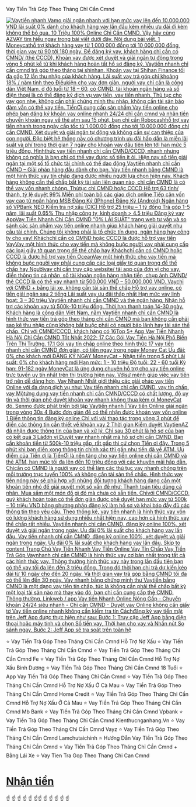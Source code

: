 Vay Tiền Trả Góp Theo Tháng Chỉ Cần Cmnd

[![Vaytiền nhanh Vamo giải ngân nhanh với hạn mức vay lên đến 10.000.000 VND lãi suất 0% dành cho khách hàng vay lần đầu kèm nhiều ưu đãi đi kèm không thể bỏ qua. 10 Triệu 100% Online Chỉ Cần CMND. Vậy hãy cùng AZVAY tìm hiểu ngay trong bài viết dưới đây. Nội dung bài viết. 1 Moneycathỗ trợ khách hàng vay từ 1,000,000 đồng tới 10,000,000 đồng, thời gian vay từ 90 tới 180 ngày. Để đăng ký vay, khách hàng chỉ cần có CMND/ (thẻ CCCD), Khoản vay được xét duyệt và giải ngân tự động trong vòng 5 phút kể từ khi khách hàng hoàn tất hồ sơ đăng ký. Vaytiền nhanh chỉ cần cmnd trả góp theo tháng tại shinhan. Khoản vay tại Shihan Finance tối đa gấp 12 lần thu nhập của khách hàng. Lãi suất vay trả góp chỉ khoảng 18% / năm tính theo Điềukiện cho vay đơn giản, người vay chỉ cần là công dân Việt Nam, ở độ tuổi từ 18 – 60, có CMND, tài khoản ngân hàng và số điện thoại là có thể đăng ký dịch vụ vay tiền, vay tiền nhanh. Thủ tục cho vay gọn nhẹ, không cần phải chứng minh thu nhập, không cần tài sản bảo đảm vẫn có thể vay tiền. TiềnƠi cung cấp sản phẩm Vay tiền online cho phép bạn đăng ký khoản vay online nhanh 24/24 chỉ cần cmnd và nhận tiền chuyển khoản ngay về thẻ atm sau 15 phút, bạn chỉ cần Robocashhỗ trợ vay tiền nhanh trong ngày cấp tốc từ 1,000,00 đồng cho tới 10,000,000 đồng chỉ cần CMND. Xét duyệt và giải ngân tự động và không cần sự can thiệp của con người. Đặc biệt hệ thống này có chương trình ưu đãi hấp dẫn là miễn lãi suất và phí trong thời gian 7 ngày cho khoản vay đầu tiên lên tới hạn mức 5 triệu đồng. Hìnhthức vay tiền nhanh chỉ cần CMND/CCCD, nhanh nhưng không có nghĩa là bạn chỉ có thể vay được số tiền ít ỏi. Hiện nay số tiền giải ngân tại một số tổ chức tài chính có thể dao động Vaytiền nhanh chỉ cần CMND – Giải pháp hàng đầu dành cho bạn. Vay tiền nhanh bằng CMND là một hình thức vay tín chấp đang được nhiều người lựa chọn hiện nay. Khách hàng không cần thế chấp bất kỳ tài sản liên quan nào, chỉ cần CMND là có thể vay vốn nhanh chóng. Thủtục chỉ CMND hoặc CCCD Hỗ trợ 63 tỉnh/ thành, tỷ lệ duyệt 99% Miễn phí toàn bộ các giao dịch online Tiếp cận vốn vay cao từ ngân hàng MSB Đăng Ký (IPhone) Đăng Ký (Android) Ngân hàng số VPBank NEO Kiểm tra nợ xấu (CIC) Hỗ trợ 25 triệu – 1 tỷ đồng Trả góp 1-5 năm, lãi suất 0.65% Thu nhập công ty, kinh doanh > 4.5 triệu Đăng ký vay AppVay Tiền Nhanh Chỉ Cần CMND "0% LÃI SUẤT" trang web tư vấn và so sánh các sản phẩm vay tiền online nhanh giúp khách hàng giải quyết nhu cầu tài chính. Chúng tôi không phải là tổ chức tín dụng, ngân hàng hay công ty cho vay! Kháchchỉ cần có CMND hoặc CCCD là được hỗ trợ vay tiền VayVay một hình thức cho vay tiền mà không buộc người vay phải cung cấp các loại giấy tờ quan trọng để thế chấp hay Kháchchỉ cần có CMND hoặc CCCD là được hỗ trợ vay tiền OceanVay một hình thức cho vay tiền mà không buộc người vay phải cung cấp các loại giấy tờ quan trọng để thế chấp hay Ngườivay chỉ cần truy cập website/ tải app của đơn vị cho vay, điền thông tin cá nhân, số tài khoản ngân hàng nhận tiền, chụp ảnh CMND/ thẻ CCCD là có thể vay nhanh từ 500.000 VND – 50.000.000 VND. Vaychỉ với CMND + bằng lái xe, không cần tài sản thế chấp Hỗ trợ vay online, có tiền giải ngân sau 2 tiếng Lãi suất vay ưu đãi thấp nhất Hạn mức vay linh hoạt: 3 – 30 triệu Vaytiền nhanh chỉ cần CMND và thẻ ngân hàng, Nhận hỗ trợ các khoản vay từ 500k-10 triệu đồng. Thời hạn thanh toán 14-30 ngày. Khách hàng là công dân Việt Nam, nằm Vaytiền nhanh chỉ cần CMND là hình thức vay tiền trả góp theo tháng chỉ cần CMND mà bạn không cần phải sao kê thu nhập cũng không bắt buộc phải có người bảo lãnh hay tài sản thế chấp. Chỉ với CMND/CCCD, khách hàng có 16Top 5+ App Vay Tiền Nhanh Hà Nội Chỉ Cần CMND Tốt Nhất 2022; 17 Các Gói Vay Tiền Hà Nội Phổ Biến Trên Thị Trường. 17.1 Gói vay tín chấp online theo hình thức 17 vay tiền nhanh chỉ cần CMND đơn giản, có tiền ngay trong ngày Money Cat Ưu đãi: 0% cho khách mới ĐĂNG KÝ NGAY MoneyCat - Nhận tiền trong 5 phút Lãi suất: 0% cho khách hàng mới Hạn mức: 1 - 10 triệu Độ tuổi: 22 - 60 tuổi Kỳ hạn: 91-182 ngày MoneyCat là ứng dụng chuyên hỗ trợ cho vay tiền online trực tuyến uy tín nhất trên thị trường hiện nay. Vớisứ mệnh giúp việc vay tiền trở nên dễ dàng hơn, Vay Nhanh Nhất giới thiệu các giải pháp vay tiền Online với đa dạng dịch vụ như: Vay tiền nhanh chỉ cần CMND, vay tín chấp, vay Mộtứng dụng vay tiền nhanh chỉ cần CMND/CCCD có chất lượng, độ uy tín và thời gian phê duyệt khoản vay nhanh không thua kém gì MoneyCat đó. Senmo được phát triển bởi tập Vaytiền nhanh | Vay tiền Online giải ngân trong vòng 30s 4 Bước đơn giản để có thể nhận được khoản vay vốn online 1 Điền thông tin đăng ký online Chỉ với vài thao tác trong vòng 3 phút để điền các thông tin cần thiết về khoản vay 2 Thời gian Kiểm duyệt VaytienAZ đã nhận được thông tin của bạn và xử lý. Chỉ sau 30 phút là hồ sơ của bạn có kết quả 3 Làđơn vị Duyệt vay nhanh nhất mà hồ sơ chỉ cần CMND. Bạn cần khoản tiền từ 500k-10 triệu gấp, rất gấp thì cứ chọn Tiền ơi đây. Trong 5 phút khi bạn điền xong thông tin chính xác thì gần như tiền đã về ATM. Ưu điểm của Tiền ơi là TiềnƠi là nền tảng cho vay tiền online chỉ cần CMND và thẻ ATM, hạn mức tối đa lên đến 10 triệu đồng với các khuyến mãi hấp dẫn. Chỉcần có CMND là người vay có thể làm các thủ tục vay nhanh chóng trên mỗi trường trực tuyến 100% và không cần tài sản thế chấp. Hình thức vay tiền nóng này sẽ phù hợp với những đối tượng khách hàng đang cần một khoản tiền nhỏ để giải quyết một số vấn đề như: Thanh toán tiêu dùng cá nhân. Mua sắm một món đồ gì đó mà chưa có sẵn tiền. Chỉvới CMND/CCCD, quý khách hoàn toàn có thể đơn giản được phê duyệt hạn mức vay từ 500k – 10 triệu VND bằng phương pháp đăng ký làm hồ sơ và khai báo đầy đủ các thông tin theo yêu cầu. Theo thống kê, vay tiền nhanh là hình thức vay vốn có lượng khách hàng sử dụng nhiều nhất hiện nay, cao hơn cả hình thức vay thế chấp rất nhiều. Vaytiền nhanh chỉ cần CMND, đăng ký online 100%, xét duyệt và giải ngân trong ngày. Ưu đãi 0% lãi suất cho khách hàng vay lần đầu. Vay tiền nhanh chỉ cần CMND, đăng ký online 100%, xét duyệt và giải ngân trong ngày. Ưu đãi 0% lãi suất cho khách hàng vay lần đầu. Skip to content Trang Chủ Vay Tiền Nhanh Vay Tiền Online Vay Tín Chấp Vay Tiền Trả Góp Vaynhanh chỉ cần CMND là hình thức vay cơ bản nhất trong tất cả các hình thức vay. Thông thường hình thức vay này trong lần đầu tiên bạn có thể vay tối đa lên đến 3 triệu đồng. Trong đó thời hạn chi trả dự kiến kéo dài từ 10 ngày cho đến 20 ngày. Và thời gian vay trả góp bằng CMND tối đa có thể lên đến 30 ngày. Vay nhanh bằng chứng minh thư Vaytiền bằng CMND là một dạng vay tiền tín chấp, tức là không cần phải thế chấp bất kỳ một loại tài sản nào mà thay vào đó, bạn chỉ cần cung cấp thẻ CMND. Thông thường, Linkweb / app Vay tiền Nhanh Online Nóng Gấp - Chuyển khoản 24/24 siêu nhanh - Chỉ cần CMND - Duyệt vay Online không cần giấy tờ Vay tiền online nhanh không cần kiểm tra tín ﻿Cáchđăng ký vay tiền mặt trên Jeff App được thực hiện như sau: Bước 1: Truy cập Jeff App bằng điện thoại hoặc máy tính và chọn Số tiền vay, Thời hạn cho vay và Nhấn nút So sánh ngay. Bước 2: Jeff App sẽ tra soát trên toàn hệ](https://github.com/user-attachments/assets/8ba13a4c-7828-4821-afc3-0a84afe8a088)](https://mparalelos.org/)

⭐ Vay Tiền Trả Góp Theo Tháng Chỉ Cần Cmnd Hỗ Trợ Nợ Xấu 
⭐ Vay Tiền Trả Góp Theo Tháng Chỉ Cần Cmnd 
⭐ Vay Tiền Trả Góp Theo Tháng Chỉ Cần Cmnd Fe 
⭐ Vay Tiền Trả Góp Theo Tháng Chỉ Cần Cmnd Hỗ Trợ Nợ Xấu Bình Dương 
⭐ Vay Tiền Trả Góp Theo Tháng Chỉ Cần Cmnd 18 Tuổi 
⭐ App Vay Tiền Trả Góp Theo Tháng Chỉ Cần Cmnd 
⭐ Vay Tiền Trả Góp Theo Tháng Chỉ Cần Cmnd Hỗ Trợ Nợ Xấu Ở Cà Mau 
⭐ Vay Tiền Trả Góp Theo Tháng Chỉ Cần Cmnd Home Credit 
⭐ Vay Tiền Trả Góp Theo Tháng Chỉ Cần Cmnd Hỗ Trợ Nợ Xấu Ở Cả Mau 
⭐ Vay Tiền Trả Góp Theo Tháng Chỉ Cần Cmnd Mb Bank 
⭐ Vay Tiền Trả Góp Theo Tháng Chỉ Cần Cmnd Vpbank 
⭐ Vay Tiền Trả Góp Theo Tháng Chỉ Cần Cmnd Kienthucnganhang.Vn 
⭐ Vay Tiền Trả Góp Theo Tháng Chỉ Cần Cmnd Vayz 
⭐ Vay Tiền Trả Góp Theo Tháng Chỉ Cần Cmnd Lamchutaichinh 
⭐ Hướng Dẫn Vay Tiền Trả Góp Theo Tháng Chỉ Cần Cmnd 
⭐ Vay Tiền Trả Góp Theo Tháng Chỉ Cần Cmnd + Bằng Lái Xe 
⭐ Vay Tien Tra Gop Theo Thang Chi Can Cmnd 

# [Nhận tiền](https://mparalelos.org/)
☝️ ☝️ ☝️ ☝️ ☝️ ☝️☝️ ☝️ ☝️ ☝️ ☝️ ☝️
